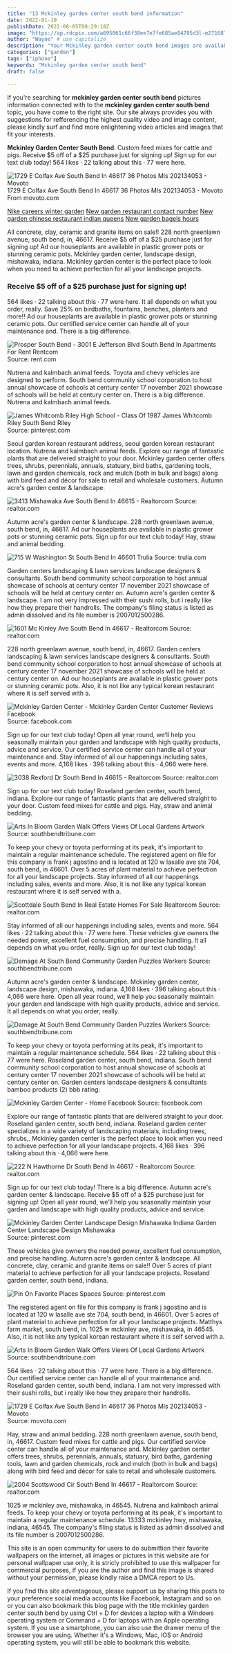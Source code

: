 ```yaml
---
title: "13 Mckinley garden center south bend information"
date: 2022-01-19
publishDate: 2022-08-05T00:29:18Z
image: "https://ap.rdcpix.com/a695061c66f38ee7e7fe685ae84785d3l-m2716870262xd-w1020_h770_q80.jpg"
author: "Wayne" # use capitalize
description: "Your Mckinley garden center south bend images are available in this site. Mckinley garden center south bend are a topic that is being searched for and liked by netizens now. You can Download the Mckinley garden center south bend files here. Download all royalty-free images."
categories: ["garden"]
tags: ["iphone"]
keywords: "Mckinley garden center south bend"
draft: false

---
```


If you're searching for **mckinley garden center south bend** pictures information connected with to the **mckinley garden center south bend** topic, you have come to the right  site.  Our site always  provides you with  suggestions  for refferencing  the highest  quality video and image  content, please kindly surf and find more enlightening video articles and images  that fit your interests.

**Mckinley Garden Center South Bend**. Custom feed mixes for cattle and pigs. Receive $5 off of a $25 purchase just for signing up! Sign up for our text club today! 564 likes · 22 talking about this · 77 were here.

![1729 E Colfax Ave South Bend In 46617 36 Photos Mls 202134053 - Movoto](https://pi.movoto.com/p/852/202134053_0_2buaui_p.jpeg "1729 E Colfax Ave South Bend In 46617 36 Photos Mls 202134053 - Movoto")
1729 E Colfax Ave South Bend In 46617 36 Photos Mls 202134053 - Movoto From movoto.com

[Nike careers winter garden](/nike-careers-winter-garden/)
[New garden restaurant contact number](/new-garden-restaurant-contact-number/)
[New garden chinese restaurant indian queens](/new-garden-chinese-restaurant-indian-queens/)
[New garden bagels hours](/new-garden-bagels-hours/)

All concrete, clay, ceramic and granite items on sale!! 228 north greenlawn avenue, south bend, in, 46617. Receive $5 off of a $25 purchase just for signing up! Ad our houseplants are available in plastic grower pots or stunning ceramic pots. Mckinley garden center, landscape design, mishawaka, indiana. Mckinley garden center is the perfect place to look when you need to achieve perfection for all your landscape projects.

### Receive $5 off of a $25 purchase just for signing up!

564 likes · 22 talking about this · 77 were here. It all depends on what you order, really. Save 25% on birdbaths, fountains, benches, planters and more!! Ad our houseplants are available in plastic grower pots or stunning ceramic pots. Our certified service center can handle all of your maintenance and. There is a big difference.


![Prosper South Bend - 3001 E Jefferson Blvd South Bend In Apartments For Rent Rentcom](https://rentpath-res.cloudinary.com/$img_current/t_3x2_jpg_xl/7f955a190043a95ebe30526c77b94a3b "Prosper South Bend - 3001 E Jefferson Blvd South Bend In Apartments For Rent Rentcom")
Source: rent.com

Nutrena and kalmbach animal feeds. Toyota and chevy vehicles are designed to perform. South bend community school corporation to host annual showcase of schools at century center 17 november 2021 showcase of schools will be held at century center on. There is a big difference. Nutrena and kalmbach animal feeds.

![James Whitcomb Riley High School - Class Of 1987 James Whitcomb Riley South Bend Riley](https://i.pinimg.com/736x/5f/84/c6/5f84c655475ba2688c9e1851925cf51f--place-a-joe-francis.jpg "James Whitcomb Riley High School - Class Of 1987 James Whitcomb Riley South Bend Riley")
Source: pinterest.com

Seoul garden korean restaurant address, seoul garden korean restaurant location. Nutrena and kalmbach animal feeds. Explore our range of fantastic plants that are delivered straight to your door. Mckinley garden center offers trees, shrubs, perennials, annuals, statuary, bird baths, gardening tools, lawn and garden chemicals, rock and mulch (both in bulk and bags) along with bird feed and décor for sale to retail and wholesale customers. Autumn acre&#039;s garden center &amp; landscape.

![3413 Mishawaka Ave South Bend In 46615 - Realtorcom](https://ap.rdcpix.com/936b8b46b92f974e64dcfd9be1df6cc1l-m1244729694xd-w1020_h770_q80.jpg "3413 Mishawaka Ave South Bend In 46615 - Realtorcom")
Source: realtor.com

Autumn acre&#039;s garden center &amp; landscape. 228 north greenlawn avenue, south bend, in, 46617. Ad our houseplants are available in plastic grower pots or stunning ceramic pots. Sign up for our text club today! Hay, straw and animal bedding.

![715 W Washington St South Bend In 46601 Trulia](https://www.trulia.com/pictures/thumbs_6/zillowstatic/fp/e484ff4b945f433b2677e6cbc3d56bd5-full.jpg "715 W Washington St South Bend In 46601 Trulia")
Source: trulia.com

Garden centers landscaping &amp; lawn services landscape designers &amp; consultants. South bend community school corporation to host annual showcase of schools at century center 17 november 2021 showcase of schools will be held at century center on. Autumn acre&#039;s garden center &amp; landscape. I am not very impressed with their sushi rolls, but i really like how they prepare their handrolls. The company&#039;s filing status is listed as admin dissolved and its file number is 2007012500286.

![1601 Mc Kinley Ave South Bend In 46617 - Realtorcom](https://ap.rdcpix.com/16a67fcdff448b98ee09e29dc52e2bcal-m3861573294xd-w1020_h770_q80.jpg "1601 Mc Kinley Ave South Bend In 46617 - Realtorcom")
Source: realtor.com

228 north greenlawn avenue, south bend, in, 46617. Garden centers landscaping &amp; lawn services landscape designers &amp; consultants. South bend community school corporation to host annual showcase of schools at century center 17 november 2021 showcase of schools will be held at century center on. Ad our houseplants are available in plastic grower pots or stunning ceramic pots. Also, it is not like any typical korean restaurant where it is self served with a.

![Mckinley Garden Center - Mckinley Garden Center Customer Reviews Facebook](https://lookaside.fbsbx.com/lookaside/crawler/media/?media_id=1286177141451720 "Mckinley Garden Center - Mckinley Garden Center Customer Reviews Facebook")
Source: facebook.com

Sign up for our text club today! Open all year round, we’ll help you seasonally maintain your garden and landscape with high quality products, advice and service. Our certified service center can handle all of your maintenance and. Stay informed of all our happenings including sales, events and more. 4,168 likes · 396 talking about this · 4,066 were here.

![3038 Rexford Dr South Bend In 46615 - Realtorcom](https://ap.rdcpix.com/215987477bb1d404e4fc25e3d09f30a7l-m2848548419xd-w1020_h770_q80.jpg "3038 Rexford Dr South Bend In 46615 - Realtorcom")
Source: realtor.com

Sign up for our text club today! Roseland garden center, south bend, indiana. Explore our range of fantastic plants that are delivered straight to your door. Custom feed mixes for cattle and pigs. Hay, straw and animal bedding.

![Arts In Bloom Garden Walk Offers Views Of Local Gardens Artwork](https://www.gannett-cdn.com/presto/2021/06/24/NSBT/2dcb445d-b4e0-4cb1-b774-81aec2aa4b29-gardenwalk06242021_07.jpg "Arts In Bloom Garden Walk Offers Views Of Local Gardens Artwork")
Source: southbendtribune.com

To keep your chevy or toyota performing at its peak, it&#039;s important to maintain a regular maintenance schedule. The registered agent on file for this company is frank j agostino and is located at 120 w lasalle ave ste 704, south bend, in 46601. Over 5 acres of plant material to achieve perfection for all your landscape projects. Stay informed of all our happenings including sales, events and more. Also, it is not like any typical korean restaurant where it is self served with a.

![Scottdale South Bend In Real Estate Homes For Sale Realtorcom](https://ap.rdcpix.com/b43dfeaac13d6380713f0d32feb00322l-m3462079104od-w480_h360.jpg "Scottdale South Bend In Real Estate Homes For Sale Realtorcom")
Source: realtor.com

Stay informed of all our happenings including sales, events and more. 564 likes · 22 talking about this · 77 were here. These vehicles give owners the needed power, excellent fuel consumption, and precise handling. It all depends on what you order, really. Sign up for our text club today!

![Damage At South Bend Community Garden Puzzles Workers](https://www.gannett-cdn.com/-mm-/68ca7fed1fb4a9555a427c22d66fa056de2620b5/c=44-0-755-533/local/-/media/2021/06/12/SouthBend/d946bd395579ebe9290c6026b7c6f34d.jpg?quality=50&amp;width=640 "Damage At South Bend Community Garden Puzzles Workers")
Source: southbendtribune.com

Autumn acre&#039;s garden center &amp; landscape. Mckinley garden center, landscape design, mishawaka, indiana. 4,168 likes · 396 talking about this · 4,066 were here. Open all year round, we’ll help you seasonally maintain your garden and landscape with high quality products, advice and service. It all depends on what you order, really.

![Damage At South Bend Community Garden Puzzles Workers](https://www.gannett-cdn.com/-mm-/91663fb702b52330025b57acd219649a8481db29/c=0-42-800-492/local/-/media/2021/06/12/SouthBend/e63f6a6b11a11d4649913dbfeb564675.jpg?auto=webp&amp;format=pjpg&amp;width=1200 "Damage At South Bend Community Garden Puzzles Workers")
Source: southbendtribune.com

To keep your chevy or toyota performing at its peak, it&#039;s important to maintain a regular maintenance schedule. 564 likes · 22 talking about this · 77 were here. Roseland garden center, south bend, indiana. South bend community school corporation to host annual showcase of schools at century center 17 november 2021 showcase of schools will be held at century center on. Garden centers landscape designers &amp; consultants bamboo products (2) bbb rating:

![Mckinley Garden Center - Home Facebook](https://lookaside.fbsbx.com/lookaside/crawler/media/?media_id=1746901918826466 "Mckinley Garden Center - Home Facebook")
Source: facebook.com

Explore our range of fantastic plants that are delivered straight to your door. Roseland garden center, south bend, indiana. Roseland garden center specializes in a wide variety of landscaping materials, including trees, shrubs,. Mckinley garden center is the perfect place to look when you need to achieve perfection for all your landscape projects. 4,168 likes · 396 talking about this · 4,066 were here.

![222 N Hawthorne Dr South Bend In 46617 - Realtorcom](https://ap.rdcpix.com/73420c526e45d139299a81c00d731ad7l-m1988324172xd-w1020_h770_q80.jpg "222 N Hawthorne Dr South Bend In 46617 - Realtorcom")
Source: realtor.com

Sign up for our text club today! There is a big difference. Autumn acre&#039;s garden center &amp; landscape. Receive $5 off of a $25 purchase just for signing up! Open all year round, we’ll help you seasonally maintain your garden and landscape with high quality products, advice and service.

![Mckinley Garden Center Landscape Design Mishawaka Indiana Garden Center Landscape Design Mishawaka](https://i.pinimg.com/originals/27/b8/74/27b8748753d4d6d01fec9ff1499329ea.png "Mckinley Garden Center Landscape Design Mishawaka Indiana Garden Center Landscape Design Mishawaka")
Source: pinterest.com

These vehicles give owners the needed power, excellent fuel consumption, and precise handling. Autumn acre&#039;s garden center &amp; landscape. All concrete, clay, ceramic and granite items on sale!! Over 5 acres of plant material to achieve perfection for all your landscape projects. Roseland garden center, south bend, indiana.

![Pin On Favorite Places Spaces](https://i.pinimg.com/originals/45/7f/7f/457f7fa59ceb13c60c81fdea9b1dc61c.jpg "Pin On Favorite Places Spaces")
Source: pinterest.com

The registered agent on file for this company is frank j agostino and is located at 120 w lasalle ave ste 704, south bend, in 46601. Over 5 acres of plant material to achieve perfection for all your landscape projects. Matthys farm market, south bend, in. 1025 w mckinley ave, mishawaka, in 46545. Also, it is not like any typical korean restaurant where it is self served with a.

![Arts In Bloom Garden Walk Offers Views Of Local Gardens Artwork](https://www.gannett-cdn.com/presto/2021/06/24/NSBT/9b647022-470c-4d5c-bbba-b270a0d6125f-gardenwalk06242021_06.jpg?crop=2687,2016,x0,y0&amp;quality=50&amp;width=640 "Arts In Bloom Garden Walk Offers Views Of Local Gardens Artwork")
Source: southbendtribune.com

564 likes · 22 talking about this · 77 were here. There is a big difference. Our certified service center can handle all of your maintenance and. Roseland garden center, south bend, indiana. I am not very impressed with their sushi rolls, but i really like how they prepare their handrolls.

![1729 E Colfax Ave South Bend In 46617 36 Photos Mls 202134053 - Movoto](https://pi.movoto.com/p/852/202134053_0_2buaui_p.jpeg "1729 E Colfax Ave South Bend In 46617 36 Photos Mls 202134053 - Movoto")
Source: movoto.com

Hay, straw and animal bedding. 228 north greenlawn avenue, south bend, in, 46617. Custom feed mixes for cattle and pigs. Our certified service center can handle all of your maintenance and. Mckinley garden center offers trees, shrubs, perennials, annuals, statuary, bird baths, gardening tools, lawn and garden chemicals, rock and mulch (both in bulk and bags) along with bird feed and décor for sale to retail and wholesale customers.

![2004 Scottswood Cir South Bend In 46617 - Realtorcom](https://ap.rdcpix.com/a695061c66f38ee7e7fe685ae84785d3l-m2716870262xd-w1020_h770_q80.jpg "2004 Scottswood Cir South Bend In 46617 - Realtorcom")
Source: realtor.com

1025 w mckinley ave, mishawaka, in 46545. Nutrena and kalmbach animal feeds. To keep your chevy or toyota performing at its peak, it&#039;s important to maintain a regular maintenance schedule. 13333 mckinley hwy, mishawaka, indiana, 46545. The company&#039;s filing status is listed as admin dissolved and its file number is 2007012500286.

This site is an open community for users to do submittion their favorite wallpapers on the internet, all images or pictures in this website are for personal wallpaper use only, it is stricly prohibited to use this wallpaper for commercial purposes, if you are the author and find this image is shared without your permission, please kindly raise a DMCA report to Us.

If you find this site adventageous, please support us by sharing this posts to your preference social media accounts like Facebook, Instagram and so on or you can also bookmark this blog page with the title mckinley garden center south bend by using Ctrl + D for devices a laptop with a Windows operating system or Command + D for laptops with an Apple operating system. If you use a smartphone, you can also use the drawer menu of the browser you are using. Whether it's a Windows, Mac, iOS or Android operating system, you will still be able to bookmark this website.
